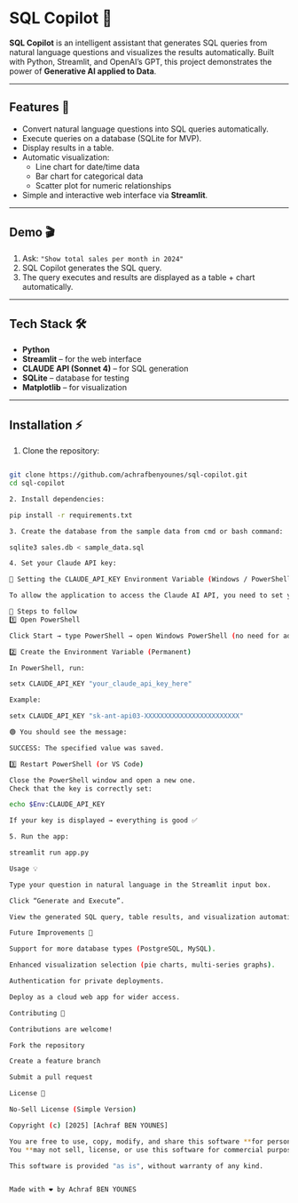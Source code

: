 # SQL Copilot 🤖

**SQL Copilot** is an intelligent assistant that generates SQL queries from natural language questions and visualizes the results automatically. Built with Python, Streamlit, and OpenAI’s GPT, this project demonstrates the power of **Generative AI applied to Data**.  

---

## Features 🚀

- Convert natural language questions into SQL queries automatically.
- Execute queries on a database (SQLite for MVP).
- Display results in a table.
- Automatic visualization:
  - Line chart for date/time data
  - Bar chart for categorical data
  - Scatter plot for numeric relationships
- Simple and interactive web interface via **Streamlit**.

---

## Demo 🎬

1. Ask: `"Show total sales per month in 2024"`  
2. SQL Copilot generates the SQL query.  
3. The query executes and results are displayed as a table + chart automatically.

---

## Tech Stack 🛠️

- **Python**  
- **Streamlit** – for the web interface  
- **CLAUDE API (Sonnet 4)** – for SQL generation  
- **SQLite** – database for testing  
- **Matplotlib** – for visualization  

---

## Installation ⚡

1. Clone the repository:  
```bash

git clone https://github.com/achrafbenyounes/sql-copilot.git
cd sql-copilot

2. Install dependencies:

pip install -r requirements.txt

3. Create the database from the sample data from cmd or bash command:

sqlite3 sales.db < sample_data.sql

4. Set your Claude API key:

🔧 Setting the CLAUDE_API_KEY Environment Variable (Windows / PowerShell)

To allow the application to access the Claude AI API, you need to set your API key in an environment variable named CLAUDE_API_KEY.

🧭 Steps to follow
1️⃣ Open PowerShell

Click Start → type PowerShell → open Windows PowerShell (no need for administrator mode).

2️⃣ Create the Environment Variable (Permanent)

In PowerShell, run:

setx CLAUDE_API_KEY "your_claude_api_key_here"

Example:

setx CLAUDE_API_KEY "sk-ant-api03-XXXXXXXXXXXXXXXXXXXXXXXX"

🟢 You should see the message:

SUCCESS: The specified value was saved.

3️⃣ Restart PowerShell (or VS Code)

Close the PowerShell window and open a new one.
Check that the key is correctly set:

echo $Env:CLAUDE_API_KEY

If your key is displayed → everything is good ✅

5. Run the app:

streamlit run app.py

Usage 💡

Type your question in natural language in the Streamlit input box.

Click “Generate and Execute”.

View the generated SQL query, table results, and visualization automatically.

Future Improvements 🔮

Support for more database types (PostgreSQL, MySQL).

Enhanced visualization selection (pie charts, multi-series graphs).

Authentication for private deployments.

Deploy as a cloud web app for wider access.

Contributing 🤝

Contributions are welcome!

Fork the repository

Create a feature branch

Submit a pull request

License 📄

No-Sell License (Simple Version)

Copyright (c) [2025] [Achraf BEN YOUNES]

You are free to use, copy, modify, and share this software **for personal or educational purposes only**.  
You **may not sell, license, or use this software for commercial purposes** without my permission.

This software is provided "as is", without warranty of any kind.


Made with ❤️ by Achraf BEN YOUNES
